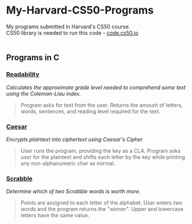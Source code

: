 # My-Harvard-CS50-Programs
My programs submitted in Harvard's CS50 course.  
CS50 library is needed to run this code - [code.cs50.io](code.cs50.io)  
<br>


## Programs in C
### [Readability](https://cs50.harvard.edu/x/2023/psets/2/readability/)

*Calculates the approximate grade level needed to comprehend some text using the Coleman-Liau index.*  
> Program asks for text from the user. Returns the amount of letters, words, sentences, and reading level required for the text.

### [Caesar](https://cs50.harvard.edu/x/2023/psets/2/caesar/)
*Encrypts plaintext into ciphertext using Caesar's Cipher*  
> User runs the program, providing the key as a CLA. Program asks user for the plaintext and shifts each letter by the key while printing any non-alphanumeric char as normal.

### [Scrabble](https://cs50.harvard.edu/x/2023/labs/2/)
*Determine which of two Scrabble words is worth more.*
> Points are assigned to each letter of the alphabet. User enters two words and the program returns the "winner". Upper and lowercase letters have the same value.

